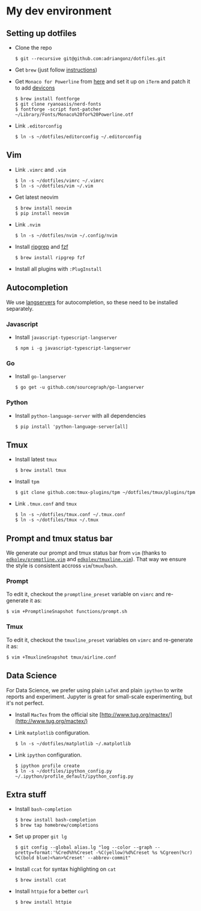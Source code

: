 # My dev environment

## Setting up dotfiles

- Clone the repo

  ```console
  $ git --recursive git@github.com:adriangonz/dotfiles.git
  ```

- Get `brew` (just follow [instructions](https://brew.sh))

- Get `Monaco for Powerline` from [here](https://gist.github.com/baopham/1838072/raw/616d338cea8b9dcc3a5b17c12fe3070df1b738c0/Monaco%2520for%2520Powerline.otf) and set it up on `iTerm` and patch it to add [devicons](https://github.com/ryanoasis/nerd-fonts#font-patcher)

  ```console
  $ brew install fontforge
  $ git clone ryanoasis/nerd-fonts
  $ fontforge -script font-patcher ~/Library/Fonts/Monaco%20for%20Powerline.otf
  ```

- Link `.editorconfig`

  ```console
  $ ln -s ~/dotfiles/editorconfig ~/.editorconfig
  ```

## Vim

- Link `.vimrc` and `.vim`

  ```console
  $ ln -s ~/dotfiles/vimrc ~/.vimrc
  $ ln -s ~/dotfiles/vim ~/.vim
  ```

- Get latest neovim

  ```console
  $ brew install neovim
  $ pip install neovim
  ```

- Link `.nvim`

  ```console
  $ ln -s ~/dotfiles/nvim ~/.config/nvim
  ```

- Install [ripgrep](https://github.com/BurntSushi/ripgrep) and [fzf](https://github.com/junegunn/fzf)

  ```console
  $ brew install ripgrep fzf
  ```

- Install all plugins with `:PlugInstall`

## Autocompletion

We use [langservers](http://langserver.org/) for autocompletion, so these need to be installed separately.

### Javascript

- Install `javascript-typescript-langserver`

  ```console
  $ npm i -g javascript-typescript-langserver
  ```

### Go

- Install `go-langserver`

  ```console
  $ go get -u github.com/sourcegraph/go-langserver
  ```

### Python

- Install `python-language-server` with all dependencies

  ```console
  $ pip install 'python-language-server[all]
  ```

## Tmux

- Install latest `tmux`

  ```console
  $ brew install tmux
  ```

- Install `tpm`

  ```console
  $ git clone github.com:tmux-plugins/tpm ~/dotfiles/tmux/plugins/tpm
  ```

- Link `.tmux.conf` and `tmux`

  ```console
  $ ln -s ~/dotfiles/tmux.conf ~/.tmux.conf
  $ ln -s ~/dotfiles/tmux ~/.tmux
  ```

## Prompt and tmux status bar

We generate our prompt and tmux status bar from `vim` (thanks to [`edkolev/promptline.vim`](https://github.com/edkolev/promptline.vim) and [`edkolev/tmuxline.vim`](https://github.com/edkolev/tmuxline.vim)).
That way we ensure the style is consistent accross `vim`/`tmux`/`bash`.

### Prompt

To edit it, checkout the `promptline_preset` variable on `vimrc` and re-generate it as:

```console
$ vim +PromptlineSnapshot functions/prompt.sh
```

### Tmux

To edit it, checkout the `tmuxline_preset` variables on `vimrc` and re-generate it as:

```console
$ vim +TmuxlineSnapshot tmux/airline.conf
```

## Data Science

For Data Science, we prefer using plain `LaTeX` and plain `ipython` to write reports
and experiment. Jupyter is great for small-scale experimenting, but it's not perfect.

- Install `MacTex` from the official site [http://www.tug.org/mactex/](http://www.tug.org/mactex/)

- Link `matplotlib` configuration.

  ```console
  $ ln -s ~/dotfiles/matplotlib ~/.matplotlib
  ```

- Link `ipython` configuration.

  ```console
  $ ipython profile create
  $ ln -s ~/dotfiles/ipython_config.py ~/.ipython/profile_default/ipython_config.py
  ```

## Extra stuff

- Install `bash-completion`

  ```console
  $ brew install bash-completion
  $ brew tap homebrew/completions
  ```

- Set up proper `git lg`

  ```console
  $ git config --global alias.lg "log --color --graph --pretty=format:'%Cred%h%Creset -%C(yellow)%d%Creset %s %Cgreen(%cr) %C(bold blue)<%an>%Creset' --abbrev-commit"
  ```

* Install `ccat` for syntax highlighting on `cat`

  ```console
  $ brew install ccat
  ```

* Install `httpie` for a better `curl`

  ```console
  $ brew install httpie
  ```
